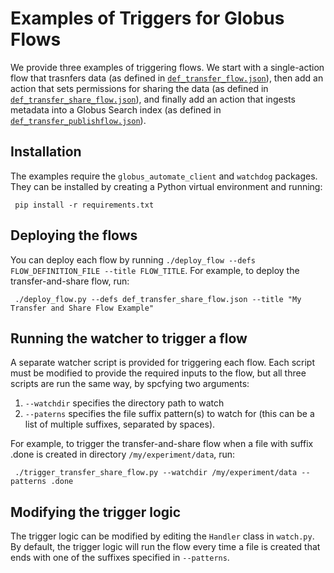 # Examples of Triggers for Globus Flows

We provide three examples of triggering flows. We start with a single-action flow that trasnfers data (as defined in [`def_transfer_flow.json`](https://github.com/globus/globus-flows-trigger-examples/blob/main/def_transfer_flow.json)), then add an action that sets permissions for sharing the data (as defined in [`def_transfer_share_flow.json`](https://github.com/globus/globus-flows-trigger-examples/blob/main/def_transfer_share_flow.json)), and finally add an action that ingests metadata into a Globus Search index (as defined in [`def_transfer_publishflow.json`](https://github.com/globus/globus-flows-trigger-examples/blob/main/def_transfer_publish_flow.json)).

## Installation
The examples require the `globus_automate_client` and `watchdog` packages. They can be installed by creating a Python virtual environment and running:

     pip install -r requirements.txt

## Deploying the flows
You can deploy each flow by running `./deploy_flow --defs FLOW_DEFINITION_FILE --title FLOW_TITLE`. For example, to deploy the transfer-and-share flow, run:

     ./deploy_flow.py --defs def_transfer_share_flow.json --title "My Transfer and Share Flow Example"
 
## Running the watcher to trigger a flow
A separate watcher script is provided for triggering each flow. Each script must be modified to provide the required inputs to the flow, but all three scripts are run the same way, by spcfying two arguments:

1. `--watchdir` specifies the directory path to watch
1. `--paterns` specifies the file suffix pattern(s) to watch for (this can be a list of multiple suffixes, separated by spaces).

For example, to trigger the transfer-and-share flow when a file with suffix .done is created in directory `/my/experiment/data`, run:

     ./trigger_transfer_share_flow.py --watchdir /my/experiment/data --patterns .done

## Modifying the trigger logic
The trigger logic can be modified by editing the `Handler` class in `watch.py`. By default, the trigger logic will run the flow every time a file is created that ends with one of the suffixes specified in `--patterns`.
